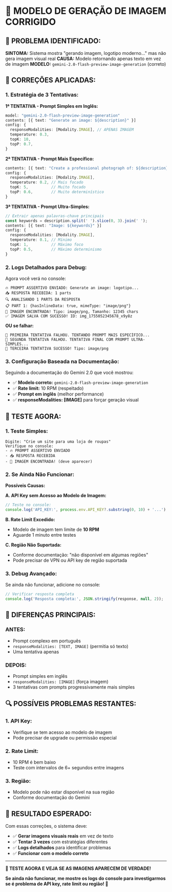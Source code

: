 # 🎯 MODELO DE GERAÇÃO DE IMAGEM CORRIGIDO

## 🚨 **PROBLEMA IDENTIFICADO:**

**SINTOMA:** Sistema mostra "gerando imagem, logotipo moderno..." mas não gera imagem visual real
**CAUSA:** Modelo retornando apenas texto em vez de imagem
**MODELO:** `gemini-2.0-flash-preview-image-generation` (correto)

## 🔧 **CORREÇÕES APLICADAS:**

### **1. Estratégia de 3 Tentativas:**

**1ª TENTATIVA - Prompt Simples em Inglês:**
```typescript
model: "gemini-2.0-flash-preview-image-generation"
contents: [{ text: "Generate an image: ${description}" }]
config: {
  responseModalities: [Modality.IMAGE], // APENAS IMAGEM
  temperature: 0.3,
  topK: 10,
  topP: 0.7,
}
```

**2ª TENTATIVA - Prompt Mais Específico:**
```typescript
contents: [{ text: "Create a professional photograph of: ${description}. High quality, realistic image." }]
config: {
  responseModalities: [Modality.IMAGE],
  temperature: 0.2, // Mais focado
  topK: 5,          // Muito focado
  topP: 0.6,        // Muito determinístico
}
```

**3ª TENTATIVA - Prompt Ultra-Simples:**
```typescript
// Extrair apenas palavras-chave principais
const keywords = description.split(' ').slice(0, 3).join(' ');
contents: [{ text: "Image: ${keywords}" }]
config: {
  responseModalities: [Modality.IMAGE],
  temperature: 0.1, // Mínimo
  topK: 1,          // Máximo foco
  topP: 0.5,        // Máximo determinismo
}
```

### **2. Logs Detalhados para Debug:**

Agora você verá no console:
```
🔥 PROMPT ASSERTIVO ENVIADO: Generate an image: logotipo...
📥 RESPOSTA RECEBIDA: 1 parts
🔍 ANALISANDO 1 PARTS DA RESPOSTA
📋 PART 1: {hasInlineData: true, mimeType: "image/png"}
🎉 IMAGEM ENCONTRADA! Tipo: image/png, Tamanho: 12345 chars
✅ IMAGEM SALVA COM SUCESSO! ID: img_1755052345678_x9y8z
```

**OU se falhar:**
```
🔄 PRIMEIRA TENTATIVA FALHOU. TENTANDO PROMPT MAIS ESPECÍFICO...
🔄 SEGUNDA TENTATIVA FALHOU. TENTATIVA FINAL COM PROMPT ULTRA-SIMPLES...
🎉 TERCEIRA TENTATIVA SUCESSO! Tipo: image/png
```

### **3. Configuração Baseada na Documentação:**

Seguindo a documentação do Gemini 2.0 que você mostrou:
- ✅ **Modelo correto:** `gemini-2.0-flash-preview-image-generation`
- ✅ **Rate limit:** 10 RPM (respeitado)
- ✅ **Prompt em inglês** (melhor performance)
- ✅ **responseModalities: [IMAGE]** para forçar geração visual

## 🧪 **TESTE AGORA:**

### **1. Teste Simples:**
```
Digite: "Crie um site para uma loja de roupas"
Verifique no console:
- 🔥 PROMPT ASSERTIVO ENVIADO
- 📥 RESPOSTA RECEBIDA
- 🎉 IMAGEM ENCONTRADA! (deve aparecer)
```

### **2. Se Ainda Não Funcionar:**

**Possíveis Causas:**

**A. API Key sem Acesso ao Modelo de Imagem:**
```javascript
// Teste no console:
console.log('API_KEY:', process.env.API_KEY?.substring(0, 10) + '...');
```

**B. Rate Limit Excedido:**
- Modelo de imagem tem limite de **10 RPM**
- Aguarde 1 minuto entre testes

**C. Região Não Suportada:**
- Conforme documentação: "não disponível em algumas regiões"
- Pode precisar de VPN ou API key de região suportada

### **3. Debug Avançado:**

Se ainda não funcionar, adicione no console:
```javascript
// Verificar resposta completa
console.log('Resposta completa:', JSON.stringify(response, null, 2));
```

## 🎯 **DIFERENÇAS PRINCIPAIS:**

### **ANTES:**
- Prompt complexo em português
- `responseModalities: [TEXT, IMAGE]` (permitia só texto)
- Uma tentativa apenas

### **DEPOIS:**
- Prompt simples em inglês
- `responseModalities: [IMAGE]` (força imagem)
- 3 tentativas com prompts progressivamente mais simples

## 🔍 **POSSÍVEIS PROBLEMAS RESTANTES:**

### **1. API Key:**
- Verifique se tem acesso ao modelo de imagem
- Pode precisar de upgrade ou permissão especial

### **2. Rate Limit:**
- 10 RPM é bem baixo
- Teste com intervalos de 6+ segundos entre imagens

### **3. Região:**
- Modelo pode não estar disponível na sua região
- Conforme documentação do Gemini

## 🎉 **RESULTADO ESPERADO:**

Com essas correções, o sistema deve:
- ✅ **Gerar imagens visuais reais** em vez de texto
- ✅ **Tentar 3 vezes** com estratégias diferentes
- ✅ **Logs detalhados** para identificar problemas
- ✅ **Funcionar com o modelo correto**

---

**🚀 TESTE AGORA E VEJA SE AS IMAGENS APARECEM DE VERDADE!**

**Se ainda não funcionar, me mostre os logs do console para investigarmos se é problema de API key, rate limit ou região! 🎯**